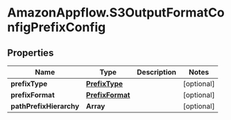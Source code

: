 # AmazonAppflow.S3OutputFormatConfigPrefixConfig

## Properties

Name | Type | Description | Notes
------------ | ------------- | ------------- | -------------
**prefixType** | [**PrefixType**](PrefixType.md) |  | [optional] 
**prefixFormat** | [**PrefixFormat**](PrefixFormat.md) |  | [optional] 
**pathPrefixHierarchy** | **Array** |  | [optional] 


